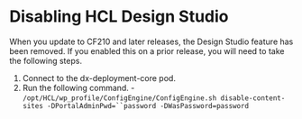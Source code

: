 # Disabling HCL Design Studio

When you update to CF210 and later releases, the Design Studio feature has been removed. If you enabled this on a prior release, you will need to take the following steps.

1. Connect to the dx-deployment-core pod.
2. Run the following command.
        -   `/opt/HCL/wp_profile/ConfigEngine/ConfigEngine.sh disable-content-sites -DPortalAdminPwd=``password -DWasPassword=password`



